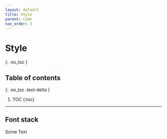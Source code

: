 ```yaml
---
layout: default
title: Style
parent: Code
nav_order: 3
---
```


# Style
{: .no_toc }

## Table of contents
{: .no_toc .text-delta }

1. TOC
{:toc}

---

## Font stack
Some Text
